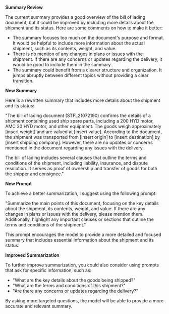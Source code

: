 **Summary Review**

The current summary provides a good overview of the bill of lading document, but it could be improved by including more details about the shipment and its status. Here are some comments on how to make it better:

* The summary focuses too much on the document's purpose and format. It would be helpful to include more information about the actual shipment, such as its contents, weight, and value.
* There is no mention of any changes in plans or issues with the shipment. If there are any concerns or updates regarding the delivery, it would be good to include them in the summary.
* The summary could benefit from a clearer structure and organization. It jumps abruptly between different topics without providing a clear transition.

**New Summary**

Here is a rewritten summary that includes more details about the shipment and its status:

"The bill of lading document (STFL21072190) confirms the details of a shipment containing used ship spare parts, including a 200 HYD motor, AMC 30 HYD motor, and other equipment. The goods weigh approximately [insert weight] and are valued at [insert value]. According to the document, the shipment was transported from [insert origin] to [insert destination] by [insert shipping company]. However, there are no updates or concerns mentioned in the document regarding any issues with the delivery.

The bill of lading includes several clauses that outline the terms and conditions of the shipment, including liability, insurance, and dispute resolution. It serves as proof of ownership and transfer of goods for both the shipper and consignee."

**New Prompt**

To achieve a better summarization, I suggest using the following prompt:

"Summarize the main points of this document, focusing on the key details about the shipment, its contents, weight, and value. If there are any changes in plans or issues with the delivery, please mention them. Additionally, highlight any important clauses or sections that outline the terms and conditions of the shipment."

This prompt encourages the model to provide a more detailed and focused summary that includes essential information about the shipment and its status.

**Improved Summarization**

To further improve summarization, you could also consider using prompts that ask for specific information, such as:

* "What are the key details about the goods being shipped?"
* "What are the terms and conditions of this shipment?"
* "Are there any concerns or updates regarding the delivery?"

By asking more targeted questions, the model will be able to provide a more accurate and relevant summary.